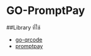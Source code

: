 # GO-PromptPay

##Library ที่ใช้
  * [go-qrcode](https://github.com/skip2/go-qrcode)
  * [promptpay](https://github.com/Frontware/promptpay)
